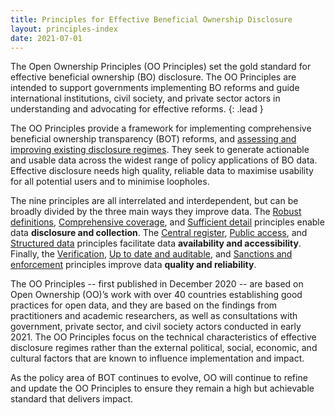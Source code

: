```yaml
---
title: Principles for Effective Beneficial Ownership Disclosure
layout: principles-index
date: 2021-07-01
---
```


The Open Ownership Principles (OO Principles) set the gold standard for effective beneficial ownership (BO) disclosure. The OO Principles are intended to support governments implementing BO reforms and guide international institutions, civil society, and private sector actors in understanding and advocating for effective reforms.
{: .lead }

The OO Principles provide a framework for implementing comprehensive beneficial ownership transparency (BOT) reforms, and [assessing and improving existing disclosure regimes](https://www.openownership.org/uploads/Rapid%20assessment%20of%20UK%20performance%20against%20the%20OO%20Principles%20.pdf). They seek to generate actionable and usable data across the widest range of policy applications of BO data. Effective disclosure needs high quality, reliable data to maximise usability for all potential users and to minimise loopholes.

The nine principles are all interrelated and interdependent, but can be broadly divided by the three main ways they improve data. The [Robust definitions](/principles/robust-definitions/), [Comprehensive coverage](/principles/comprehensive-coverage/), and [Sufficient detail](/principles/sufficient-detail/) principles enable data **disclosure and collection**. The [Central register](/principles/central-register/), [Public access](/principles/public-access/), and [Structured data](/principles/structured-data/) principles facilitate data **availability and accessibility**. Finally, the [Verification](/principles/verification/), [Up to date and auditable](/principles/up-to-date-auditable/), and [Sanctions and enforcement](/principles/sanctions-and-enforcement/) principles improve data **quality and reliability**.

The OO Principles -- first published in December 2020 -- are based on Open Ownership (OO)’s work with over 40 countries establishing good practices for open data, and they are based on the findings from practitioners and academic researchers, as well as consultations with government, private sector, and civil society actors conducted in early 2021. The OO Principles focus on the technical characteristics of effective disclosure regimes rather than the external political, social, economic, and cultural factors that are known to influence implementation and impact.

As the policy area of BOT continues to evolve, OO will continue to refine and update the OO Principles to ensure they remain a high but achievable standard that delivers impact.